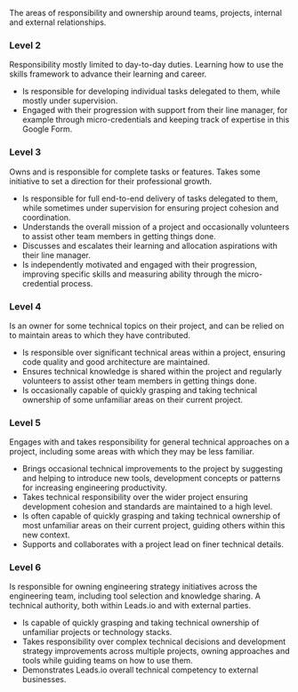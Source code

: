 The areas of responsibility and ownership around teams, projects, internal and external relationships.

### Level 2
Responsibility mostly limited to day-to-day duties. Learning how to use the skills framework to advance their learning and career.
- Is responsible for developing individual tasks delegated to them, while mostly under supervision.
- Engaged with their progression with support from their line manager, for example through micro-credentials and keeping track of expertise in this Google Form.

### Level 3
Owns and is responsible for complete tasks or features. Takes some initiative to set a direction for their professional growth.
- Is responsible for full end-to-end delivery of tasks delegated to them, while sometimes under supervision for ensuring project cohesion and coordination.
- Understands the overall mission of a project and occasionally volunteers to assist other team members in getting things done.
- Discusses and escalates their learning and allocation aspirations with their line manager.
- Is independently motivated and engaged with their progression, improving specific skills and measuring ability through the micro-credential process.

### Level 4
Is an owner for some technical topics on their project, and can be relied on to maintain areas to which they have contributed.
- Is responsible over significant technical areas within a project, ensuring code quality and good architecture are maintained.
- Ensures technical knowledge is shared within the project and regularly volunteers to assist other team members in getting things done.
- Is occasionally capable of quickly grasping and taking technical ownership of some unfamiliar areas on their current project.

### Level 5
Engages with and takes responsibility for general technical approaches on a project, including some areas with which they may be less familiar.
- Brings occasional technical improvements to the project by suggesting and helping to introduce new tools, development concepts or patterns for increasing engineering productivity.
- Takes technical responsibility over the wider project ensuring development cohesion and standards are maintained to a high level.
- Is often capable of quickly grasping and taking technical ownership of most unfamiliar areas on their current project, guiding others within this new context.
- Supports and collaborates with a project lead on finer technical details.

### Level 6
Is responsible for owning engineering strategy initiatives across the engineering team, including tool selection and knowledge sharing. A technical authority, both within Leads.io and with external parties.

- Is capable of quickly grasping and taking technical ownership of unfamiliar projects or technology stacks.
- Takes responsibility over complex technical decisions and development strategy improvements across multiple projects, owning approaches and tools while guiding teams on how to use them.
- Demonstrates Leads.io overall technical competency to external businesses.